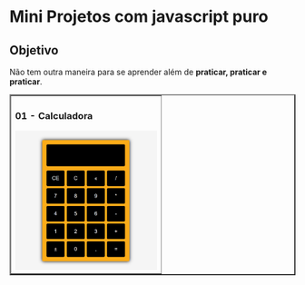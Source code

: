 # Mini Projetos com javascript puro

## Objetivo
Não tem outra maneira para se aprender além de **praticar, praticar e praticar**.

<table border="2">
  <tr>
    <td>
      <h3>01 - Calculadora</h3>
      <a href="https://fernandoleonid.github.io/mini-projetos-js/01-Calculadora/"><img src="./img/01-Calculadora.gif" width="250px" ></a>
    </td>
  </tr>
  
</table>